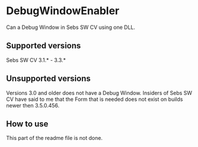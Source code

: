 # DebugWindowEnabler
Can a Debug Window in Sebs SW CV using one DLL.
## Supported versions
 Sebs SW CV 3.1.* - 3.3.*
## Unsupported versions
Versions 3.0 and older does not have a Debug Window.
Insiders of Sebs SW CV have said to me that the Form that is needed does not exist on builds newer then 3.5.0.456.
## How to use
This part of the readme file is not done.
